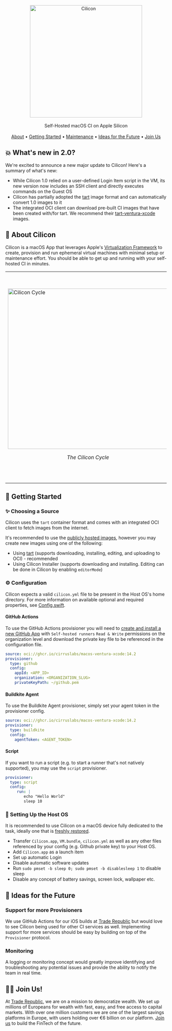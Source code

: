 <p align="center">
	<a href="https://github.com/traderepublic/Cilicon/"><img width="350" src="https://user-images.githubusercontent.com/1622982/204773431-050cc008-029c-4ab1-98a6-9d4fc30d272d.png" alt="Cilicon" /></a><br /><br />
	Self-Hosted macOS CI on Apple Silicon<br /><br />
    <a href="#-about-cilicon">About</a>
  • <a href="#-getting-started">Getting Started</a>
  • <a href="#-maintenance">Maintenance</a>
  • <a href="#-ideas-for-the-future">Ideas for the Future</a>
  • <a href="#-join-us">Join Us</a>
</p>

## 💥 What's new in 2.0?
We're excited to announce a new major update to Cilicon! Here's a summary of what's new:
- While Cilicon 1.0 relied on a user-defined Login Item script in the VM, its new version now includes an SSH client and directly executes commands on the Guest OS
- Cilicon has partially adopted the [tart](https://github.com/cirruslabs/tart) image format and can automatically convert 1.0 images to it
- The integrated OCI client can download pre-built CI images that have been created with/for tart. We recommend their [tart-ventura-xcode](https://github.com/cirruslabs/macos-image-templates/pkgs/container/macos-ventura-xcode) images.

## 🔁 About Cilicon

Cilicon is a macOS App that leverages Apple's [Virtualization Framework](https://developer.apple.com/documentation/virtualization) to create, provision and run ephemeral virtual machines with minimal setup or maintenance effort. You should be able to get up and running with your self-hosted CI in minutes.

<table>
  <tr>
    <td><img width="500" alt="Cilicon Cycle" src="https://github.com/traderepublic/Cilicon/assets/1622982/0774ad39-4c86-4f23-ab27-5be4c89fa8f8">
</br><p align="center"><i>The Cilicon Cycle</i></p></td>
    <td><img width="600" alt="Cilicon Cycle" src="https://github.com/traderepublic/Cilicon/assets/1622982/31a0e031-4938-4d42-bc75-6ee29269abe4">
</br><p align="center"><i>Running a sample job via GitHub Actions (2x playback)</i></p></td>
  </tr>
</table>

## 🚀 Getting Started

### ✨ Choosing a Source

Cilicon uses the `tart` container format and comes with an integrated OCI client to fetch images from the internet.

It's recommended to use the [publicly hosted images](https://github.com/cirruslabs/macos-image-templates/pkgs/container/macos-ventura-xcode), however you may create new images using one of the following:

- Using [tart](https://github.com/cirruslabs/tart/) (supports downloading, installing, editing, and uploading to OCI) - recommended
- Using Cilicon Installer (supports downloading and installing. Editing can be done in Cilicon by enabling `editorMode`)

### ⚙️ Configuration

Cilicon expects a valid `cilicon.yml` file to be present in the Host OS's home directory.
For more information on available optional and required properties, see [Config.swift](/Cilicon/Config/Config.swift).

#### GitHub Actions

To use the GitHub Actions provisioner you will need to [create and install a new GitHub App](https://docs.github.com/en/apps/creating-github-apps/registering-a-github-app/registering-a-github-app) with `Self-hosted runners` `Read & Write` permissions on the organization level and download the private key file to be referenced in the configuration file.

``` yml
source: oci://ghcr.io/cirruslabs/macos-ventura-xcode:14.2
provisioner:
  type: github
  config:
    appId: <APP_ID>
    organization: <ORGANIZATION_SLUG>
    privateKeyPath: ~/github.pem
```
#### Buildkite Agent

To use the Buildkite Agent provisioner, simply set your agent token in the provisioner config.

``` yml
source: oci://ghcr.io/cirruslabs/macos-ventura-xcode:14.2
provisioner:
  type: buildkite
  config:
    agentToken: <AGENT_TOKEN>
```

#### Script

If you want to run a script (e.g. to start a runner that's not natively supported), you may use the `script` provisioner.

``` yml
provisioner:
  type: script
  config:
     run: |
     	echo "Hello World"
        sleep 10
```

### 🔨 Setting Up the Host OS
It is recommended to use Cilicon on a macOS device fully dedicated to the task, ideally one that is [freshly restored](https://support.apple.com/en-gb/guide/apple-configurator-mac/apdd5f3c75ad/mac).

- Transfer `Cilicon.app`, `VM.bundle`, `cilicon.yml` as well as any other files referenced by your config (e.g. Github private key) to your Host OS.
- Add `Cilicon.app` as a launch item
- Set up automatic Login
- Disable automatic software updates
- Run `sudo pmset -b sleep 0; sudo pmset -b disablesleep 1` to disable sleep
- Disable any concept of battery savings, screen lock, wallpaper etc.

## 🔮 Ideas for the Future

### Support for more Provisioners
We use GitHub Actions for our iOS builds at [Trade Republic](https://traderepublic.com) but would love to see Cilicon being used for other CI services as well.
Implementing support for more services should be easy by building on top of the `Provisioner` protocol.

### Monitoring
A logging or monitoring concept would greatly improve identifying and troubleshooting any potential issues and provide the ability to notify the team in real time.

## 👩‍💻 Join Us!

At [Trade Republic](https://traderepublic.com/), we are on a mission to democratize wealth. We set up millions of Europeans for wealth with fast, easy, and free access to capital markets. With over one million customers we are one of the largest savings platforms in Europe, with users holding over €6 billion on our platform. [Join us](https://traderepublic.com/careers?department=4026464003) to build the FinTech of the future.
